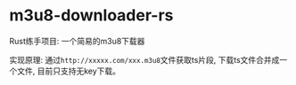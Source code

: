 # m3u8-downloader-rs 

Rust练手项目: 一个简易的m3u8下载器

实现原理: 通过`http://xxxxx.com/xxx.m3u8`文件获取ts片段, 下载ts文件合并成一个文件, 目前只支持无key下载。